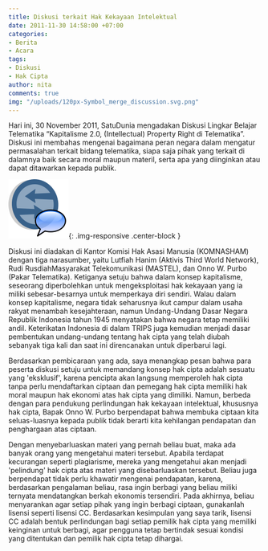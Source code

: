 ```yaml
---
title: Diskusi terkait Hak Kekayaan Intelektual
date: 2011-11-30 14:58:00 +07:00
categories:
- Berita
- Acara
tags:
- Diskusi
- Hak Cipta
author: nita
comments: true
img: "/uploads/120px-Symbol_merge_discussion.svg.png"
---
```


Hari ini, 30 November 2011, SatuDunia mengadakan Diskusi Lingkar Belajar Telematika “Kapitalisme 2.0, (Intellectual) Property Right di Telematika”. Diskusi ini membahas mengenai bagaimana peran negara dalam mengatur permasalahan terkait bidang telematika, siapa saja pihak yang terkait di dalamnya baik secara moral maupun materil, serta apa yang diinginkan atau dapat ditawarkan kepada publik.

![120px-Symbol_merge_discussion.svg.png](/uploads/120px-Symbol_merge_discussion.svg.png){: .img-responsive .center-block }

Diskusi ini diadakan di Kantor Komisi Hak Asasi Manusia (KOMNASHAM) dengan tiga narasumber, yaitu Lutfiah Hanim (Aktivis Third World Network), Rudi RusdiahMasyarakat Telekomunikasi (MASTEL), dan Onno W. Purbo (Pakar Telematika). Ketiganya setuju bahwa dalam konsep kapitalisme, seseorang diperbolehkan untuk mengeksploitasi hak kekayaan yang ia miliki sebesar-besarnya untuk memperkaya diri sendiri. Walau dalam konsep kapitalisme, negara tidak seharusnya ikut campur dalam usaha rakyat menambah kesejahteraan, namun Undang-Undang Dasar Negara Republik Indonesia tahun 1945 menyatakan bahwa negara tetap memiliki andil. Keterikatan Indonesia di dalam TRIPS juga kemudian menjadi dasar pembentukan undang-undang tentang hak cipta yang telah diubah sebanyak tiga kali dan saat ini direncanakan untuk diperbarui lagi.

Berdasarkan pembicaraan yang ada, saya menangkap pesan bahwa para peserta diskusi setuju untuk memandang konsep hak cipta adalah sesuatu yang 'eksklusif', karena pencipta akan langsung memperoleh hak cipta tanpa perlu mendaftarkan ciptaan dan pemegang hak cipta memiliki hak moral maupun hak ekonomi atas hak cipta yang dimiliki. Namun, berbeda dengan para pendukung perlindungan hak kekayaan intelektual, khususnya hak cipta, Bapak Onno W. Purbo berpendapat bahwa membuka ciptaan kita seluas-luasnya kepada publik tidak berarti kita kehilangan pendapatan dan penghargaan atas ciptaan.

Dengan menyebarluaskan materi yang pernah beliau buat, maka ada banyak orang yang mengetahui materi tersebut. Apabila terdapat kecurangan seperti plagiarisme, mereka yang mengetahui akan menjadi 'pelindung' hak cipta atas materi yang disebarluaskan tersebut. Beliau juga berpendapat tidak perlu khawatir mengenai pendapatan, karena, berdasarkan pengalaman beliau, rasa ingin berbagi yang beliau miliki ternyata mendatangkan berkah ekonomis tersendiri. Pada akhirnya, beliau menyarankan agar setiap pihak yang ingin berbagi ciptaan, gunakanlah lisensi seperti lisensi CC. Berdasarkan kesimpulan yang saya tarik, lisensi CC adalah bentuk perlindungan bagi setiap pemilik hak cipta yang memiliki keinginan untuk berbagi, agar pengguna tetap bertindak sesuai kondisi yang ditentukan dan pemilik hak cipta tetap dihargai.
